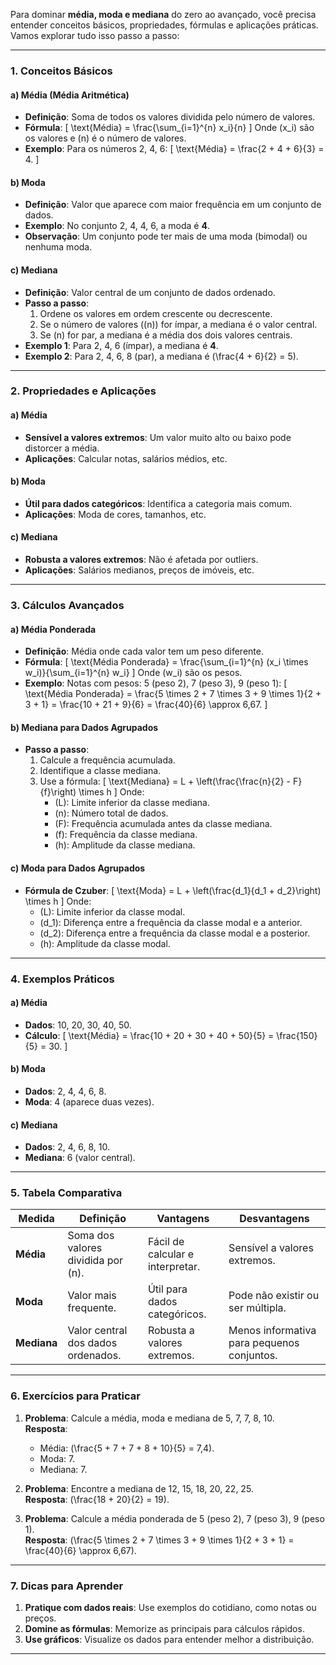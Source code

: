 Para dominar **média, moda e mediana** do zero ao avançado, você precisa entender conceitos básicos, propriedades, fórmulas e aplicações práticas. Vamos explorar tudo isso passo a passo:

---

### **1. Conceitos Básicos**
#### **a) Média (Média Aritmética)**
- **Definição**: Soma de todos os valores dividida pelo número de valores.
- **Fórmula**:
  \[
  \text{Média} = \frac{\sum_{i=1}^{n} x_i}{n}
  \]
  Onde \(x_i\) são os valores e \(n\) é o número de valores.
- **Exemplo**: Para os números 2, 4, 6:
  \[
  \text{Média} = \frac{2 + 4 + 6}{3} = 4.
  \]

#### **b) Moda**
- **Definição**: Valor que aparece com maior frequência em um conjunto de dados.
- **Exemplo**: No conjunto 2, 4, 4, 6, a moda é **4**.
- **Observação**: Um conjunto pode ter mais de uma moda (bimodal) ou nenhuma moda.

#### **c) Mediana**
- **Definição**: Valor central de um conjunto de dados ordenado.
- **Passo a passo**:
  1. Ordene os valores em ordem crescente ou decrescente.
  2. Se o número de valores (\(n\)) for ímpar, a mediana é o valor central.
  3. Se \(n\) for par, a mediana é a média dos dois valores centrais.
- **Exemplo 1**: Para 2, 4, 6 (ímpar), a mediana é **4**.
- **Exemplo 2**: Para 2, 4, 6, 8 (par), a mediana é \(\frac{4 + 6}{2} = 5\).

---

### **2. Propriedades e Aplicações**
#### **a) Média**
- **Sensível a valores extremos**: Um valor muito alto ou baixo pode distorcer a média.
- **Aplicações**: Calcular notas, salários médios, etc.

#### **b) Moda**
- **Útil para dados categóricos**: Identifica a categoria mais comum.
- **Aplicações**: Moda de cores, tamanhos, etc.

#### **c) Mediana**
- **Robusta a valores extremos**: Não é afetada por outliers.
- **Aplicações**: Salários medianos, preços de imóveis, etc.

---

### **3. Cálculos Avançados**
#### **a) Média Ponderada**
- **Definição**: Média onde cada valor tem um peso diferente.
- **Fórmula**:
  \[
  \text{Média Ponderada} = \frac{\sum_{i=1}^{n} (x_i \times w_i)}{\sum_{i=1}^{n} w_i}
  \]
  Onde \(w_i\) são os pesos.
- **Exemplo**: Notas com pesos: 5 (peso 2), 7 (peso 3), 9 (peso 1):
  \[
  \text{Média Ponderada} = \frac{5 \times 2 + 7 \times 3 + 9 \times 1}{2 + 3 + 1} = \frac{10 + 21 + 9}{6} = \frac{40}{6} \approx 6,67.
  \]

#### **b) Mediana para Dados Agrupados**
- **Passo a passo**:
  1. Calcule a frequência acumulada.
  2. Identifique a classe mediana.
  3. Use a fórmula:
     \[
     \text{Mediana} = L + \left(\frac{\frac{n}{2} - F}{f}\right) \times h
     \]
     Onde:
     - \(L\): Limite inferior da classe mediana.
     - \(n\): Número total de dados.
     - \(F\): Frequência acumulada antes da classe mediana.
     - \(f\): Frequência da classe mediana.
     - \(h\): Amplitude da classe mediana.

#### **c) Moda para Dados Agrupados**
- **Fórmula de Czuber**:
  \[
  \text{Moda} = L + \left(\frac{d_1}{d_1 + d_2}\right) \times h
  \]
  Onde:
  - \(L\): Limite inferior da classe modal.
  - \(d_1\): Diferença entre a frequência da classe modal e a anterior.
  - \(d_2\): Diferença entre a frequência da classe modal e a posterior.
  - \(h\): Amplitude da classe modal.

---

### **4. Exemplos Práticos**
#### **a) Média**
- **Dados**: 10, 20, 30, 40, 50.
- **Cálculo**:
  \[
  \text{Média} = \frac{10 + 20 + 30 + 40 + 50}{5} = \frac{150}{5} = 30.
  \]

#### **b) Moda**
- **Dados**: 2, 4, 4, 6, 8.
- **Moda**: 4 (aparece duas vezes).

#### **c) Mediana**
- **Dados**: 2, 4, 6, 8, 10.
- **Mediana**: 6 (valor central).

---

### **5. Tabela Comparativa**
| **Medida** | **Definição**                          | **Vantagens**                     | **Desvantagens**                  |  
|------------|----------------------------------------|------------------------------------|------------------------------------|  
| **Média**  | Soma dos valores dividida por \(n\).   | Fácil de calcular e interpretar.  | Sensível a valores extremos.       |  
| **Moda**   | Valor mais frequente.                 | Útil para dados categóricos.      | Pode não existir ou ser múltipla. |  
| **Mediana**| Valor central dos dados ordenados.    | Robusta a valores extremos.       | Menos informativa para pequenos conjuntos. |  

---

### **6. Exercícios para Praticar**
1. **Problema**: Calcule a média, moda e mediana de 5, 7, 7, 8, 10.  
   **Resposta**:  
   - Média: \(\frac{5 + 7 + 7 + 8 + 10}{5} = 7,4\).  
   - Moda: 7.  
   - Mediana: 7.

2. **Problema**: Encontre a mediana de 12, 15, 18, 20, 22, 25.  
   **Resposta**: \(\frac{18 + 20}{2} = 19\).

3. **Problema**: Calcule a média ponderada de 5 (peso 2), 7 (peso 3), 9 (peso 1).  
   **Resposta**: \(\frac{5 \times 2 + 7 \times 3 + 9 \times 1}{2 + 3 + 1} = \frac{40}{6} \approx 6,67\).

---

### **7. Dicas para Aprender**
1. **Pratique com dados reais**: Use exemplos do cotidiano, como notas ou preços.  
2. **Domine as fórmulas**: Memorize as principais para cálculos rápidos.  
3. **Use gráficos**: Visualize os dados para entender melhor a distribuição.  

---
